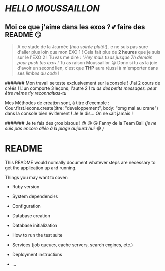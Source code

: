 # *HELLO MOUSSAILLON*

## Moi ce que j'aime dans les exos ?  :two_hearts: **faire des README**  :smirk:

> A ce stade de la Journée (*heu soirée plutôt*), je ne suis pas sure d'aller plus loin que mon EXO 1 ! Cela fait plus de **2 heures** que je suis sur le l'EXO 2 ! Tu vas me dire : *"Hey mais tu as jusque 7h demain pour push tes exos !* Tu as raison Moussaillon  :grinning: Donc si tu as la joie d'avoir un second lien, c'est que **THP** aura réussi à m'emporter dans ses *limbes du code* !

####### Mon travail se teste exclusivement sur la console !
J'ai 2 cours de créés ! L'un comporte 3 leçons, l'autre 2 ! *tu as des petits messages, peut être même t'y reconnaitras-tu*

Mes Méthodes de création sont, à titre d'exemple : Cour.first.lecons.create(titre: "developpement", body: "omg mal au crane")
 dans la console bien évidement ! Je le dis... On ne sait jamais !
 
 ####### Je te fais des gros bisous !  :kissing_heart:  :kissing_heart:  :kissing_heart:
 Fanny de la Team Bali *(je ne suis pas encore allée à la plage aujourd'hui  :joy: )*

# README

This README would normally document whatever steps are necessary to get the
application up and running.

Things you may want to cover:

* Ruby version

* System dependencies

* Configuration

* Database creation

* Database initialization

* How to run the test suite

* Services (job queues, cache servers, search engines, etc.)

* Deployment instructions

* ...
